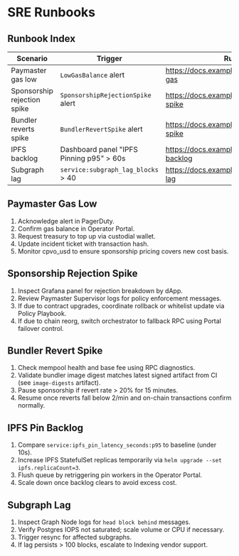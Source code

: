 # SRE Runbooks

## Runbook Index

| Scenario | Trigger | Runbook Link |
| -------- | ------- | ------------ |
| Paymaster gas low | `LowGasBalance` alert | https://docs.example.com/runbooks/paymaster-gas |
| Sponsorship rejection spike | `SponsorshipRejectionSpike` alert | https://docs.example.com/runbooks/rejection-spike |
| Bundler reverts spike | `BundlerRevertSpike` alert | https://docs.example.com/runbooks/revert-spike |
| IPFS backlog | Dashboard panel "IPFS Pinning p95" > 60s | https://docs.example.com/runbooks/ipfs-backlog |
| Subgraph lag | `service:subgraph_lag_blocks` > 40 | https://docs.example.com/runbooks/subgraph-lag |

## Paymaster Gas Low

1. Acknowledge alert in PagerDuty.
2. Confirm gas balance in Operator Portal.
3. Request treasury to top up via custodial wallet.
4. Update incident ticket with transaction hash.
5. Monitor cpvo_usd to ensure sponsorship pricing covers new cost basis.

## Sponsorship Rejection Spike

1. Inspect Grafana panel for rejection breakdown by dApp.
2. Review Paymaster Supervisor logs for policy enforcement messages.
3. If due to contract upgrades, coordinate rollback or whitelist update via Policy Playbook.
4. If due to chain reorg, switch orchestrator to fallback RPC using Portal failover control.

## Bundler Revert Spike

1. Check mempool health and base fee using RPC diagnostics.
2. Validate bundler image digest matches latest signed artifact from CI (see `image-digests` artifact).
3. Pause sponsorship if revert rate > 20% for 15 minutes.
4. Resume once reverts fall below 2/min and on-chain transactions confirm normally.

## IPFS Pin Backlog

1. Compare `service:ipfs_pin_latency_seconds:p95` to baseline (under 10s).
2. Increase IPFS StatefulSet replicas temporarily via `helm upgrade --set ipfs.replicaCount=3`.
3. Flush queue by retriggering pin workers in the Operator Portal.
4. Scale down once backlog clears to avoid excess cost.

## Subgraph Lag

1. Inspect Graph Node logs for `head block behind` messages.
2. Verify Postgres IOPS not saturated; scale volume or CPU if necessary.
3. Trigger resync for affected subgraphs.
4. If lag persists > 100 blocks, escalate to Indexing vendor support.
